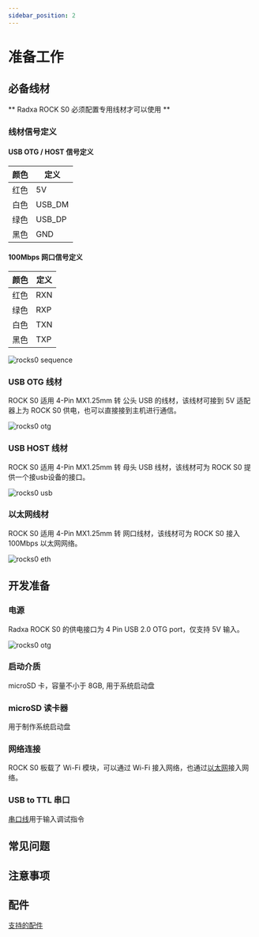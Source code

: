 ```yaml
---
sidebar_position: 2
---
```


# 准备工作

## 必备线材

** Radxa ROCK S0 必须配置专用线材才可以使用 **

### 线材信号定义

#### USB OTG / HOST 信号定义

| 颜色 | 定义   |
| ---- | ------ |
| 红色 | 5V     |
| 白色 | USB_DM |
| 绿色 | USB_DP |
| 黑色 | GND    |

#### 100Mbps 网口信号定义

| 颜色 | 定义 |
| ---- | ---- |
| 红色 | RXN  |
| 绿色 | RXP  |
| 白色 | TXN  |
| 黑色 | TXP  |

![rocks0 sequence](/img/rockpi/s0/rock-s0-signal-sequence.webp)

### USB OTG 线材

ROCK S0 适用 4-Pin MX1.25mm 转 公头 USB 的线材，该线材可接到 5V 适配器上为 ROCK S0 供电，也可以直接接到主机进行通信。

![rocks0 otg](/img/rockpi/s0/rocks0-otg-wire.webp)

### USB HOST 线材

ROCK S0 适用 4-Pin MX1.25mm 转 母头 USB 线材，该线材可为 ROCK S0 提供一个接usb设备的接口。

![rocks0 usb](/img/rockpi/s0/rocks0-usb-wire.webp)

### 以太网线材

ROCK S0 适用 4-Pin MX1.25mm 转 网口线材，该线材可为 ROCK S0 接入 100Mbps 以太网网络。

![rocks0 eth](/img/rockpi/s0/rocks0-eth-wire.webp)

## 开发准备

### 电源

Radxa ROCK S0 的供电接口为 4 Pin USB 2.0 OTG port，仅支持 5V 输入。

![rocks0 otg](/img/rockpi/s0/rocks0-otg-wire.webp)

### 启动介质

microSD 卡，容量不小于 8GB, 用于系统启动盘

### microSD 读卡器

用于制作系统启动盘

### 网络连接

ROCK S0 板载了 Wi-Fi 模块，可以通过 Wi-Fi 接入网络，也通过[以太网](/img/rockpi/s0/rocks0-eth-wire.webp)接入网络。

### USB to TTL 串口

[串口线](/rockpi/rocks0/low-level-dev/serial.md)用于输入调试指令

## 常见问题

## 注意事项

## 配件

[支持的配件](../accessories)
